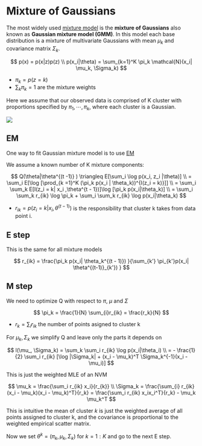 # Mixture of Gaussians

The most widely used [mixture model](mixture_models.md) is the **mixture of Gaussians** also known as **Gaussian mixture model (GMM)**. In this model each base distribution is a mixture of multivariate Gaussians with mean $\mu_k$ and covariance matrix $\Sigma_k$.

$$
p(x) = p(x|z)p(z) \\
p(x_i|\theta) = \sum_{k=1}^K \pi_k \mathcal{N}(x_i| \mu_k, \Sigma_k)
$$

* $\pi_k = p(z=k)$
* $\sum_k \pi_k = 1$ are the mixture weights

Here we assume that our observed data is comprised of K cluster with proportions specified by $\pi_1, \cdots, \pi_k$, where each cluster is a Gaussian.

![](../.images/machine_learning/gaussian_mixture_example.png)

## EM
One way to fit Gaussian mixture model is to use [EM](em_algorithm.md)

We assume a known number of K mixture components:

$$
Q(\theta|\theta^{(t -1)} ) \triangleq E[\sum_i \log p(x_i, z_i |\theta)] \\
= \sum_i E[\log [\prod_{k =1}^K (\pi_k  p(x_i | \theta_k))^{I(z_i = k)}]] \\ 
= \sum_i \sum_k E[I(z_i = k| x_i ,\theta^{t - 1})]\log [\pi_k p(x_i|\theta_k)] \\ 
= \sum_i \sum_k r_{ik} \log \pi_k + \sum_i \sum_k r_{ik} \log p(x_i|\theta_k)
$$

* $r_{ik} = p(z_i = k| x_i, \theta^{(t-1)})$ is the responsibility that cluster k takes from data point i.

## E step

This is the same for all mixture models

$$
r_{ik} = \frac{\pi_k p(x_i| \theta_k^{(t - 1)}) }{\sum_{k'} \pi_{k'}p(x_i| \theta^{(t-1)}_{k'}) }
$$

## M step

We need to optimize Q with respect to $\pi$, $\mu$ and $\Sigma$

$$
\pi_k = \frac{1}{N} \sum_{i}r_{ik} = \frac{r_k}{N}
$$

* $r_k = \sum_i r_{ik}$ the number of points asigned to cluster k


For $\mu_k, \Sigma_k$ we simplify Q and leave only the parts it depends on

$$
l(\mu_, \Sigma_k) = \sum_k \sum_i r_{ik} \log p(x_i|\theta_i)  \\ 
= - \frac{1}{2} \sum_i r_{ik} [\log |\Sigma_k| + (x_i - \mu_k)^T \Sigma_k^{-1}(x_i - \mu_i)]
$$

This is just the weighted MLE of an NVM

$$
\mu_k = \frac{\sum_i r_{ik} x_i}{r_{k}} \\
\Sigma_k = \frac{\sum_{i} r_{ik} (x_i - \mu_k)(x_i - \mu_k)^T}{r_k} = \frac{\sum_i r_{ik} x_ix_i^T}{r_k} - \mu_k \mu_k^T
$$

This is intuitive the mean of cluster $k$ is just the weighted average of all points assigned to cluster k, and the covariance is proportional to the weighted empirical scatter matrix.

Now we set $\theta^k = (\pi_k, \mu_k, \Sigma_k)$ for $k = 1 : K$ and go to the next E step.

